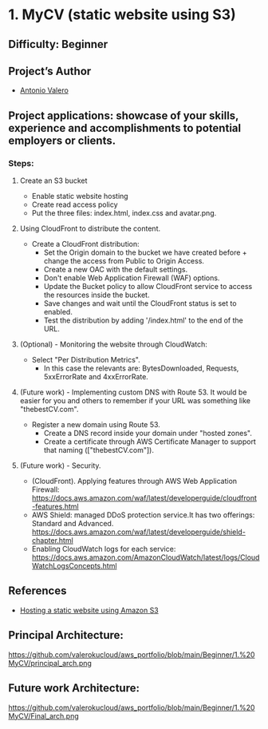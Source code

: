 # 1. MyCV (static website using S3)
 
## Difficulty: Beginner

## Project’s Author 
* [Antonio Valero](https://www.linkedin.com/in/avalero89/) 

 
## Project applications: showcase of your skills, experience and accomplishments to potential employers or clients. 
 

### Steps: 


1. Create an S3 bucket
    * Enable static website hosting
    * Create read access policy
    * Put the three files: index.html, index.css and avatar.png.


2. Using CloudFront to distribute the content.
    *   Create a CloudFront distribution:
        *   Set the Origin domain to the bucket we have created before + change the access from Public to Origin Access.
        *   Create a new OAC with the default settings.
        *   Don't enable Web Application Firewall (WAF) options.
        *   Update the Bucket policy to allow CloudFront service to access the resources inside the bucket.
        *   Save changes and wait until the CloudFront status is set to enabled.
        *   Test the distribution by adding '/index.html' to the end of the URL.


3. (Optional) - Monitoring the website through CloudWatch:
    *   Select "Per Distribution Metrics".
        *   In this case the relevants are: BytesDownloaded, Requests, 5xxErrorRate and 4xxErrorRate.
                            

4. (Future work) - Implementing custom DNS with Route 53. It would be easier for you and others to remember if your URL was something like "thebestCV.com".
    *   Register a new domain using Route 53.
        *   Create a DNS record inside your domain under "hosted zones".
        *   Create a certificate through AWS Certificate Manager to support that naming (["thebestCV.com"]).
          
6. (Future work) - Security.
    *   (CloudFront). Applying features through AWS Web Application Firewall: https://docs.aws.amazon.com/waf/latest/developerguide/cloudfront-features.html
    *   AWS Shield: managed DDoS protection service.It has two offerings: Standard and Advanced. https://docs.aws.amazon.com/waf/latest/developerguide/shield-chapter.html
    *   Enabling CloudWatch logs for each service: https://docs.aws.amazon.com/AmazonCloudWatch/latest/logs/CloudWatchLogsConcepts.html
 


## References 
* [Hosting a static website using Amazon S3](https://docs.aws.amazon.com/AmazonS3/latest/userguide/WebsiteHosting.html)
 

## Principal Architecture:

https://github.com/valerokucloud/aws_portfolio/blob/main/Beginner/1.%20MyCV/principal_arch.png


## Future work Architecture:

https://github.com/valerokucloud/aws_portfolio/blob/main/Beginner/1.%20MyCV/Final_arch.png
